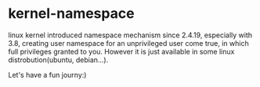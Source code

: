 # kernel-namespace
linux kernel introduced namespace mechanism since 2.4.19, especially with 3.8, creating user namespace for an unprivileged user come true, in which full privileges granted to you. However it is just available in some linux distrobution(ubuntu, debian...).

Let's have a fun journy:)
